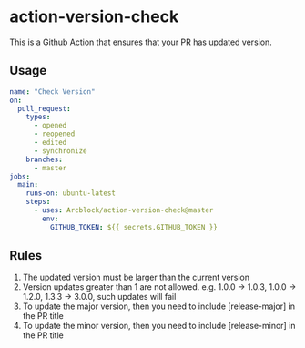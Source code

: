 # action-version-check

This is a Github Action that ensures that your PR has updated version.

## Usage

```yml
name: "Check Version"
on:
  pull_request:
    types:
      - opened
      - reopened
      - edited
      - synchronize
    branches:
      - master
jobs:
  main:
    runs-on: ubuntu-latest
    steps:
      - uses: Arcblock/action-version-check@master
        env:
          GITHUB_TOKEN: ${{ secrets.GITHUB_TOKEN }}
```

## Rules

1. The updated version must be larger than the current version
1. Version updates greater than 1 are not allowed. e.g. 1.0.0 -> 1.0.3, 1.0.0 -> 1.2.0, 1.3.3 -> 3.0.0, such updates will fail
1. To update the major version, then you need to include [release-major] in the PR title
1. To update the minor version, then you need to include [release-minor] in the PR title